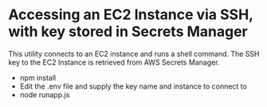 # Accessing an EC2 Instance via SSH, with key stored in Secrets Manager

This utility connects to an EC2 instance and runs a shell command. The SSH key to the EC2 Instance is retrieved from AWS Secrets Manager.
<br>
* npm install
* Edit the .env file and supply the key name and instance to connect to
* node runapp.js

<br>
<br>
<br>
<br>
